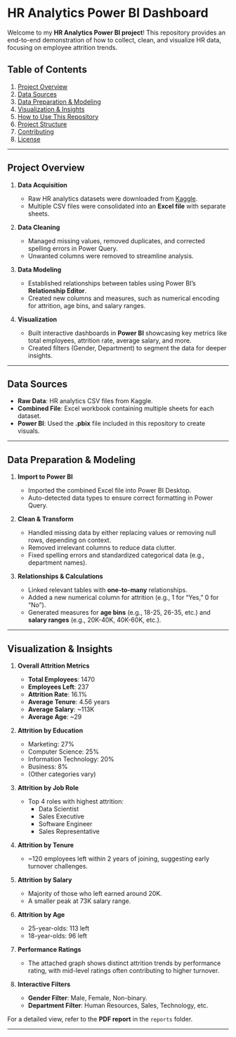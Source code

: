 # HR Analytics Power BI Dashboard

Welcome to my **HR Analytics Power BI project**! This repository provides an end-to-end demonstration of how to collect, clean, and visualize HR data, focusing on employee attrition trends.

## Table of Contents
1. [Project Overview](#project-overview)  
2. [Data Sources](#data-sources)  
3. [Data Preparation & Modeling](#data-preparation--modeling)  
4. [Visualization & Insights](#visualization--insights)  
5. [How to Use This Repository](#how-to-use-this-repository)  
6. [Project Structure](#project-structure)  
7. [Contributing](#contributing)  
8. [License](#license)

---

## Project Overview
1. **Data Acquisition**  
   - Raw HR analytics datasets were downloaded from [Kaggle]([https://www.kaggle.com/](https://www.kaggle.com/datasets/davidafolayan/hr-analytics)).  
   - Multiple CSV files were consolidated into an **Excel file** with separate sheets.

2. **Data Cleaning**  
   - Managed missing values, removed duplicates, and corrected spelling errors in Power Query.  
   - Unwanted columns were removed to streamline analysis.

3. **Data Modeling**  
   - Established relationships between tables using Power BI’s **Relationship Editor**.  
   - Created new columns and measures, such as numerical encoding for attrition, age bins, and salary ranges.

4. **Visualization**  
   - Built interactive dashboards in **Power BI** showcasing key metrics like total employees, attrition rate, average salary, and more.  
   - Created filters (Gender, Department) to segment the data for deeper insights.

---

## Data Sources
- **Raw Data**: HR analytics CSV files from Kaggle.  
- **Combined File**: Excel workbook containing multiple sheets for each dataset.  
- **Power BI**: Used the **.pbix** file included in this repository to create visuals.

---

## Data Preparation & Modeling
1. **Import to Power BI**  
   - Imported the combined Excel file into Power BI Desktop.  
   - Auto-detected data types to ensure correct formatting in Power Query.

2. **Clean & Transform**  
   - Handled missing data by either replacing values or removing null rows, depending on context.  
   - Removed irrelevant columns to reduce data clutter.  
   - Fixed spelling errors and standardized categorical data (e.g., department names).

3. **Relationships & Calculations**  
   - Linked relevant tables with **one-to-many** relationships.  
   - Added a new numerical column for attrition (e.g., 1 for “Yes,” 0 for “No”).  
   - Generated measures for **age bins** (e.g., 18-25, 26-35, etc.) and **salary ranges** (e.g., 20K-40K, 40K-60K, etc.).

---

## Visualization & Insights
1. **Overall Attrition Metrics**  
   - **Total Employees**: 1470  
   - **Employees Left**: 237  
   - **Attrition Rate**: 16.1%  
   - **Average Tenure**: 4.56 years  
   - **Average Salary**: ~113K  
   - **Average Age**: ~29

2. **Attrition by Education**  
   - Marketing: 27%  
   - Computer Science: 25%  
   - Information Technology: 20%  
   - Business: 8%  
   - (Other categories vary)

3. **Attrition by Job Role**  
   - Top 4 roles with highest attrition:
     - Data Scientist  
     - Sales Executive  
     - Software Engineer  
     - Sales Representative  

4. **Attrition by Tenure**  
   - ~120 employees left within 2 years of joining, suggesting early turnover challenges.

5. **Attrition by Salary**  
   - Majority of those who left earned around 20K.  
   - A smaller peak at 73K salary range.

6. **Attrition by Age**  
   - 25-year-olds: 113 left  
   - 18-year-olds: 96 left

7. **Performance Ratings**  
   - The attached graph shows distinct attrition trends by performance rating, with mid-level ratings often contributing to higher turnover.

8. **Interactive Filters**  
   - **Gender Filter**: Male, Female, Non-binary.  
   - **Department Filter**: Human Resources, Sales, Technology, etc.

For a detailed view, refer to the **PDF report** in the `reports` folder.

---

